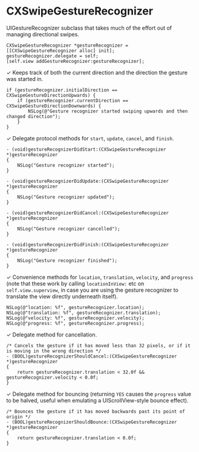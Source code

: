 CXSwipeGestureRecognizer
========================

UIGestureRecognizer subclass that takes much of the effort out of managing directional swipes.

    CXSwipeGestureRecognizer *gestureRecognizer = [[CXSwipeGestureRecognizer alloc] init];
    gestureRecognizer.delegate = self;
    [self.view addGestureRecognizer:gestureRecognizer];

✓ Keeps track of both the current direction and the direction the gesture was started in.

    if (gestureRecognizer.initialDirection == CXSwipeGestureDirectionUpwards) {
        if (gestureRecognizer.currentDirection == CXSwipeGestureDirectionDownwards) {
            NSLog(@"Gesture recognizer started swiping upwards and then changed direction");
        }
    }

✓ Delegate protocol methods for `start`, `update`, `cancel`, and `finish`.
    
    - (void)gestureRecognizerDidStart:(CXSwipeGestureRecognizer *)gestureRecognizer
    {
        NSLog("Gesture recognizer started");
    }
    
    - (void)gestureRecognizerDidUpdate:(CXSwipeGestureRecognizer *)gestureRecognizer
    {
        NSLog("Gesture recognizer updated");
    }
    
    - (void)gestureRecognizerDidCancel:(CXSwipeGestureRecognizer *)gestureRecognizer
    {
        NSLog("Gesture recognizer cancelled");
    }
    
    - (void)gestureRecognizerDidFinish:(CXSwipeGestureRecognizer *)gestureRecognizer
    {
        NSLog("Gesture recognizer finished");
    }

✓ Convenience methods for `location`, `translation`, `velocity`, and `progress` (note that these work by calling `locationInView:` etc on `self.view.superview`, in case you are using the gesture recognizer to translate the view directly underneath itself).

    NSLog(@"location: %f", gestureRecognizer.location);
    NSLog(@"translation: %f", gestureRecognizer.translation);
    NSLog(@"velocity: %f", gestureRecognizer.velocity);
    NSLog(@"progress: %f", gestureRecognizer.progress);

✓ Delegate method for cancellation.

    /* Cancels the gesture if it has moved less than 32 pixels, or if it is moving in the wrong direction */
    - (BOOL)gestureRecognizerShouldCancel:(CXSwipeGestureRecognizer *)gestureRecognizer
    {
        return gestureRecognizer.translation < 32.0f && gestureRecognizer.velocity < 0.0f;
    }

✓ Delegate method for bouncing (returning `YES` causes the `progress` value to be halved, useful when emulating a UIScrollView-style bounce effect).

    /* Bounces the gesture if it has moved backwards past its point of origin */
    - (BOOL)gestureRecognizerShouldBounce:(CXSwipeGestureRecognizer *)gestureRecognizer
    {
        return gestureRecognizer.translation < 0.0f;
    }